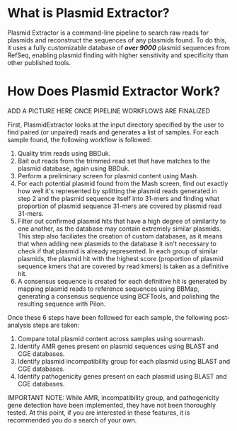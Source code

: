 # What is Plasmid Extractor?

Plasmid Extractor is a command-line pipeline to search raw reads for plasmids and reconstruct the sequences of any plasmids found. To do this, it uses a fully customizable database of **_over 9000_** plasmid
sequences from RefSeq, enabling plasmid finding with higher sensitivity and specificity than other published tools.

# How Does Plasmid Extractor Work?

ADD A PICTURE HERE ONCE PIPELINE WORKFLOWS ARE FINALIZED

First, PlasmidExtractor looks at the input directory specified by the user to find paired (or unpaired) reads and generates a list of samples. For each sample found, the following workflow is followed:

1. Quality trim reads using BBDuk. 
2. Bait out reads from the trimmed read set that have matches to the plasmid database, again using BBDuk.
3. Perform a preliminary screen for plasmid content using Mash.
4. For each potential plasmid found from the Mash screen, find out exactly how well it's represented by splitting the plasmid reads generated in step 2 and the plasmid sequence itself into 31-mers and finding what proportion of plasmid sequence 31-mers are covered by plasmid read 31-mers.
5. Filter out confirmed plasmid hits that have a high degree of similarity to one another, as the database may contain extremely similar plasmids. This step also faciliates the creation of custom databases, 
as it means that when adding new plasmids to the database it isn't necessary to check if that plasmid is already represented. In each group of similar plasmids, the plasmid hit with the highest score (proportion of plasmid sequence kmers that are covered by read kmers) is taken as a definitive hit.
6. A consensus sequence is created for each definitive hit is generated by mapping plasmid reads to reference sequences using BBMap, generating a consensus sequence using BCFTools, and polishing the resulting 
sequence with Pilon.

Once these 6 steps have been followed for each sample, the following post-analysis steps are taken:

1. Compare total plasmid content across samples using sourmash.
2. Identify AMR genes present on plasmid sequences using BLAST and CGE databases.
3. Identify plasmid incompatibility group for each plasmid using BLAST and CGE databases.
4. Identify pathogenicity genes present on each plasmid using BLAST and CGE databases.

IMPORTANT NOTE: While AMR, incompatibility group, and pathogenicity gene detection have been implemented,
they have not been thoroughly tested. At this point, if you are interested in these features, it is recommended you do a search
of your own.

